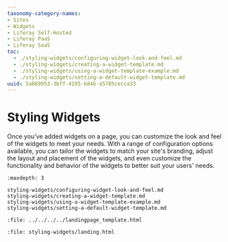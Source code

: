 ```yaml
---
taxonomy-category-names:
- Sites
- Widgets
- Liferay Self-Hosted
- Liferay PaaS
- Liferay SaaS
toc:
  - ./styling-widgets/configuring-widget-look-and-feel.md
  - ./styling-widgets/creating-a-widget-template.md
  - ./styling-widgets/using-a-widget-template-example.md
  - ./styling-widgets/setting-a-default-widget-template.md
uuid: 5a869953-3bff-4195-b84b-a5785cecca33
---
```

# Styling Widgets

Once you've added widgets on a page, you can customize the look and feel of the widgets to meet your needs. With a range of configuration options available, you can tailor the widgets to match your site's branding, adjust the layout and placement of the widgets, and even customize the functionality and behavior of the widgets to better suit your users' needs.

```{toctree}
:maxdepth: 3

styling-widgets/configuring-widget-look-and-feel.md
styling-widgets/creating-a-widget-template.md
styling-widgets/using-a-widget-template-example.md
styling-widgets/setting-a-default-widget-template.md
```

```{raw} html
:file: ../../../../landingpage_template.html
```

```{raw} html
:file: styling-widgets/landing.html
```
